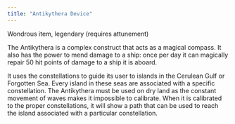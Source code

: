 ```yaml
---
title: "Antikythera Device"
---
```


Wondrous item, legendary (requires attunement)

The Antikythera is a complex construct that acts as a magical compass. It also has the power to mend damage to a ship: once per day it can magically repair 50 hit points of damage to a ship it is aboard.


It uses the constellations to guide its user to islands in the Cerulean Gulf or Forgotten Sea. Every island in these seas are associated with a specific constellation. The Antikythera must be used on dry land as the constant movement of waves makes it impossible to calibrate. When it is calibrated to the proper constellations, it will show a path that can be used to reach the island associated with a particular constellation.
